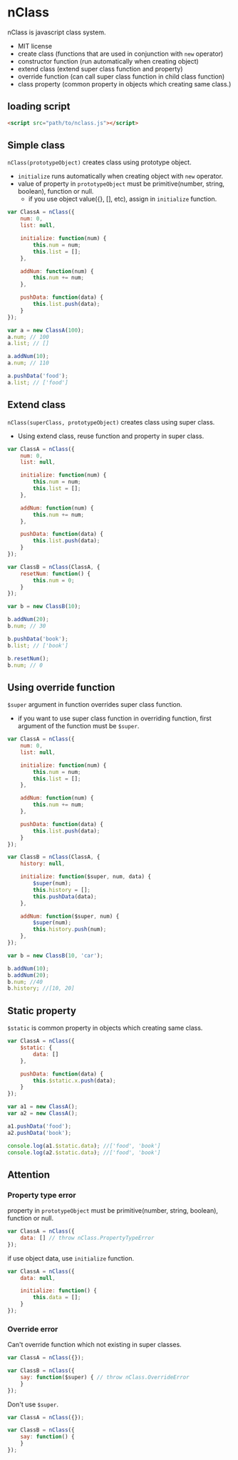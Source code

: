 # nClass
nClass is javascript class system.

- MIT license
- create class (functions that are used in conjunction with `new` operator)
- constructor function (run automatically when creating object)
- extend class (extend super class function and property)
- override function (can call super class function in child class function)
- class property (common property in objects which creating same class.)

## loading script
```html
<script src="path/to/nclass.js"></script>
```

## Simple class
`nClass(prototypeObject)` creates class using prototype object.

- `initialize` runs automatically when creating object with `new` operator.
- value of property in `prototypeObject` must be primitive(number, string, boolean), function or null.
    - if you use object value({}, [], etc), assign in `initialize` function.

```javascript
var ClassA = nClass({
    num: 0,
    list: null,

    initialize: function(num) {
        this.num = num;
        this.list = [];
    },

    addNum: function(num) {
        this.num += num;
    },

    pushData: function(data) {
        this.list.push(data);
    }
});

var a = new ClassA(100);
a.num; // 100
a.list; // []

a.addNum(10);
a.num; // 110

a.pushData('food');
a.list; // ['food']
```

## Extend class
`nClass(superClass, prototypeObject)` creates class using super class.

- Using extend class, reuse function and property in super class.

```javascript
var ClassA = nClass({
    num: 0,
    list: null,

    initialize: function(num) {
        this.num = num;
        this.list = [];
    },

    addNum: function(num) {
        this.num += num;
    },

    pushData: function(data) {
        this.list.push(data);
    }
});

var ClassB = nClass(ClassA, {
    resetNum: function() {
        this.num = 0;
    }
});

var b = new ClassB(10);

b.addNum(20);
b.num; // 30

b.pushData('book');
b.list; // ['book']

b.resetNum();
b.num; // 0
```

## Using override function
`$super` argument in function overrides super class function.

- if you want to use super class function in overriding function, first argument of the function must be `$super`.

```javascript
var ClassA = nClass({
    num: 0,
    list: null,

    initialize: function(num) {
        this.num = num;
        this.list = [];
    },

    addNum: function(num) {
        this.num += num;
    },

    pushData: function(data) {
        this.list.push(data);
    }
});

var ClassB = nClass(ClassA, {
    history: null,

    initialize: function($super, num, data) {
        $super(num);
        this.history = [];
        this.pushData(data);
    },

    addNum: function($super, num) {
        $super(num);
        this.history.push(num);
    },
});

var b = new ClassB(10, 'car');

b.addNum(10);
b.addNum(20);
b.num; //40
b.history; //[10, 20]
```

## Static property
`$static` is common property in objects which creating same class.

```javascript
var ClassA = nClass({
    $static: {
        data: []
    },

    pushData: function(data) {
        this.$static.x.push(data);
    }
});

var a1 = new ClassA();
var a2 = new ClassA();

a1.pushData('food');
a2.pushData('book');

console.log(a1.$static.data); //['food', 'book']
console.log(a2.$static.data); //['food', 'book']
```

## Attention
### Property type error
property in `prototypeObject` must be primitive(number, string, boolean), function or null.

```javascript
var ClassA = nClass({
    data: [] // throw nClass.PropertyTypeError
});
```

if use object data, use `initialize` function.

```javascript
var ClassA = nClass({
    data: null,

    initialize: function() {
        this.data = [];
    }
});
```

### Override error
Can't override function which not existing in super classes.

```javascript
var ClassA = nClass({});

var ClassB = nClass({
    say: function($super) { // throw nClass.OverrideError
    }
});
```

Don't use `$super`.
```javascript
var ClassA = nClass({});

var ClassB = nClass({
    say: function() {
    }
});
```
